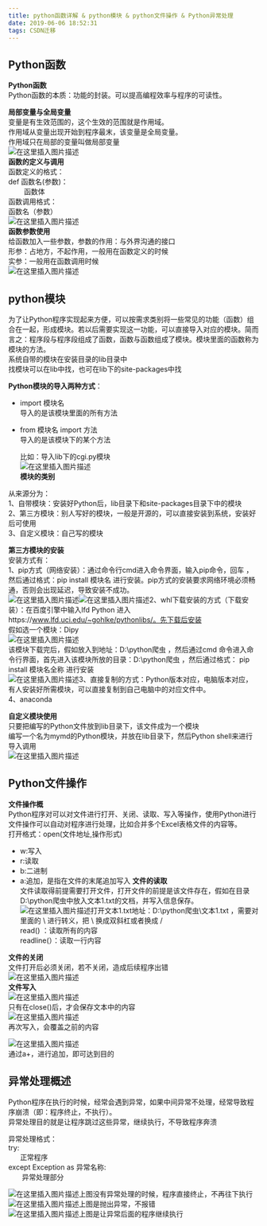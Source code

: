 ```yaml
---
title: python函数详解 & python模块 & python文件操作 & Python异常处理
date: 2019-06-06 18:52:31
tags: CSDN迁移
---
```

  ## []()Python函数

 **Python函数**  
 Python函数的本质：功能的封装。可以提高编程效率与程序的可读性。

 **局部变量与全局变量**  
 变量是有生效范围的，这个生效的范围就是作用域。  
 作用域从变量出现开始到程序最末，该变量是全局变量。  
 作用域只在局部的变量叫做局部变量  
 ![在这里插入图片描述](https://img-blog.csdnimg.cn/20190605154920367.png)  
 **函数的定义与调用**  
 函数定义的格式：  
 def 函数名(参数)：  
         函数体  
 函数调用格式：  
 函数名（参数）  
 ![在这里插入图片描述](https://img-blog.csdnimg.cn/2019060516043220.png)  
 **函数参数使用**  
 给函数加入一些参数，参数的作用：与外界沟通的接口  
 形参：占地方，不起作用，一般用在函数定义的时候  
 实参：一般用在函数调用时候  
 ![在这里插入图片描述](https://img-blog.csdnimg.cn/20190605182934805.png)

 
## []()python模块

 为了让Python程序实现起来方便，可以按需求类别将一些常见的功能（函数）组合在一起，形成模块。若以后需要实现这一功能，可以直接导入对应的模块。简而言之：程序段与程序段组成了函数，函数与函数组成了模块。模块里面的函数称为模块的方法。  
 系统自带的模块在安装目录的lib目录中  
 找模块可以在lib中找，也可在lib下的site-packages中找

 **Python模块的导入两种方式**：

  
  * import 模块名  
     导入的是该模块里面的所有方法
    
      
  * from 模块名 import 方法  
     导入的是该模块下的某个方法
    
       比如：导入lib下的cgi.py模块  
 ![在这里插入图片描述](https://img-blog.csdnimg.cn/20190606154837365.png)  
 **模块的类别**

 从来源分为：  
 1、自带模块：安装好Python后，lib目录下和site-packages目录下中的模块  
 2、第三方模块：别人写好的模块，一般是开源的，可以直接安装到系统，安装好后可使用  
 3、自定义模块：自己写的模块

 **第三方模块的安装**  
 安装方式有：  
 1、pip方式（网络安装）：通过命令行cmd进入命令界面，输入pip命令，回车 ，然后通过格式：pip install 模块名 进行安装。pip方式的安装要求网络环境必须畅通，否则会出现延迟，导致安装不成功。  
 ![在这里插入图片描述](https://img-blog.csdnimg.cn/2019060616155175.png)![在这里插入图片描述](https://img-blog.csdnimg.cn/20190606161654261.png)2、whl下载安装的方式（下载安装）：在百度引擎中输入lfd Python 进入https://www.lfd.uci.edu/~gohlke/pythonlibs/。先下载后安装  
 假如选一个模块：Dipy  
 ![在这里插入图片描述](https://img-blog.csdnimg.cn/20190606162843837.png)  
 该模块下载完后，假如放入到地址：D:\python爬虫 ，然后通过cmd 命令进入命令行界面，首先进入该模块所放的目录：D:\python爬虫 ，然后通过格式： pip install 模块名全称 进行安装  
 ![在这里插入图片描述](https://img-blog.csdnimg.cn/20190606163624675.png)3、直接复制的方式：Python版本对应，电脑版本对应，有人安装好所需模块，可以直接复制到自己电脑中的对应文件中。  
 4、anaconda

 **自定义模块使用**  
 只要把编写的Python文件放到lib目录下，该文件成为一个模块  
 编写一个名为mymd的Python模块，并放在lib目录下，然后Python shell来进行导入调用  
 ![在这里插入图片描述](https://img-blog.csdnimg.cn/20190606165033317.png)

 
## []()Python文件操作

 **文件操作概**  
 Python程序对可以对文件进行打开、关闭、读取、写入等操作，使用Python进行文件操作可以自动对程序进行处理，比如合并多个Excel表格文件的内容等。  
 打开格式：open(文件地址,操作形式)

  
  * w:写入 
  * r:读取 
  * b:二进制 
  * a:追加，是指在文件的末尾追加写入  **文件的读取**  
 文件读取得前提需要打开文件，打开文件的前提是该文件存在，假如在目录D:\python爬虫中放入文本1.txt的文档，并写入信息保存。  
 ![在这里插入图片描述](https://img-blog.csdnimg.cn/2019060617425837.png)打开文本1.txt地址：D:\python爬虫\文本1.txt ，需要对里面的 \ 进行转义，把 \ 换成双斜杠或者换成 /  
 read() ：读取所有的内容  
 readline(）：读取一行内容

 **文件的关闭**  
 文件打开后必须关闭，若不关闭，造成后续程序出错  
 ![在这里插入图片描述](https://img-blog.csdnimg.cn/20190606181754843.png)  
 **文件写入**  
 ![在这里插入图片描述](https://img-blog.csdnimg.cn/20190606184449860.png)  
 只有在close()后，才会保存文本中的内容  
 ![在这里插入图片描述](https://img-blog.csdnimg.cn/20190606184702213.png)  
 再次写入，会覆盖之前的内容

 ![在这里插入图片描述](https://img-blog.csdnimg.cn/20190606185020435.png)  
 通过a+，进行追加，即可达到目的

 
## []()异常处理概述

 Python程序在执行的时候，经常会遇到异常，如果中间异常不处理，经常导致程序崩溃（即：程序终止，不执行）。  
 异常处理目的就是让程序跳过这些异常，继续执行，不导致程序奔溃

 异常处理格式：  
 try:  
       正常程序  
 except Exception as 异常名称:  
        异常处理部分

 ![在这里插入图片描述](https://img-blog.csdnimg.cn/20190610154310452.png)上图没有异常处理的时候，程序直接终止，不再往下执行  
 ![在这里插入图片描述](https://img-blog.csdnimg.cn/20190610155141497.png)上图是抛出异常，不报错  
 ![在这里插入图片描述](https://img-blog.csdnimg.cn/20190610165833756.png)上图是让异常后面的程序继续执行

   
  